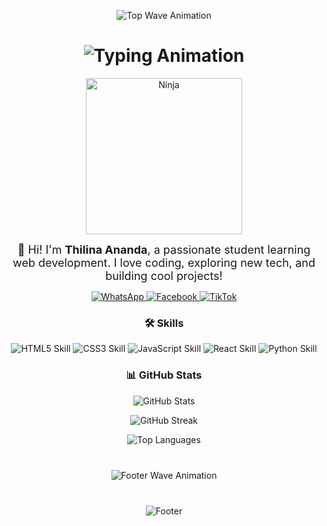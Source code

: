 <!-- Wave Animation on Top -->
<p align="center">
  <img src="https://capsule-render.vercel.app/api?type=waving&color=gradient&height=80" alt="Top Wave Animation" />
</p>

<!-- Heading -->
<h1 align="center">
  <img src="https://readme-typing-svg.herokuapp.com?font=Poppins&size=40&duration=3000&pause=700&color=00F7FF&center=true&vCenter=true&width=700&repeat=true&lines=Hello,+I'm+Thilina+Ananda;Student+%26+Web+Developer;Welcome+to+My+GitHub!" alt="Typing Animation" />
</h1>

<!-- Ninja Image -->
<p align="center">
  <img src="https://i.pinimg.com/originals/7c/cc/5a/7ccc5a0ccfb6ce361cc26d797e192dd7.png" alt="Ninja" width="250" />
</p>

<!-- About Me -->
<p align="center" style="font-size:18px; max-width:700px; margin:auto;">
  👋 Hi! I'm <b>Thilina Ananda</b>, a passionate student learning web development. I love coding, exploring new tech, and building cool projects!
</p>

<!-- Social Links -->
<p align="center">
  <a href="https://wa.me/947xxxxxxxx" target="_blank" rel="noopener noreferrer">
    <img src="https://img.shields.io/badge/WhatsApp-25D366?style=for-the-badge&logo=whatsapp&logoColor=white" alt="WhatsApp" />
  </a>
  <a href="https://facebook.com/yourusername" target="_blank" rel="noopener noreferrer">
    <img src="https://img.shields.io/badge/Facebook-1877F2?style=for-the-badge&logo=facebook&logoColor=white" alt="Facebook" />
  </a>
  <a href="https://www.tiktok.com/@yourusername" target="_blank" rel="noopener noreferrer">
    <img src="https://img.shields.io/badge/TikTok-000000?style=for-the-badge&logo=tiktok&logoColor=white" alt="TikTok" />
  </a>
</p>

<!-- Skills -->
<h3 align="center">🛠️ Skills</h3>
<p align="center">
  <img src="https://img.shields.io/badge/HTML5-90%25-E34F26?style=for-the-badge&logo=html5&logoColor=white" alt="HTML5 Skill" />
  <img src="https://img.shields.io/badge/CSS3-85%25-1572B6?style=for-the-badge&logo=css3&logoColor=white" alt="CSS3 Skill" />
  <img src="https://img.shields.io/badge/JavaScript-70%25-F7DF1E?style=for-the-badge&logo=javascript&logoColor=black" alt="JavaScript Skill" />
  <img src="https://img.shields.io/badge/React-60%25-61DAFB?style=for-the-badge&logo=react&logoColor=black" alt="React Skill" />
  <img src="https://img.shields.io/badge/Python-50%25-3776AB?style=for-the-badge&logo=python&logoColor=white" alt="Python Skill" />
</p>

<!-- GitHub Stats -->
<h3 align="center">📊 GitHub Stats</h3>
<p align="center">
  <img src="https://github-readme-stats.vercel.app/api?username=1thilina&show_icons=true&theme=tokyonight&count_private=true" alt="GitHub Stats" />
</p>

<p align="center">
  <img src="https://github-readme-streak-stats.herokuapp.com/?user=1thilina&theme=tokyonight" alt="GitHub Streak" />
</p>

<p align="center">
  <img src="https://github-readme-stats.vercel.app/api/top-langs/?username=1thilina&layout=compact&theme=tokyonight" alt="Top Languages" />
</p>

<!-- Wave Animation on Bottom -->
<p align="center" style="margin-top: 40px;">
  <img src="https://capsule-render.vercel.app/api?type=waving&color=gradient&height=80&section=footer" alt="Footer Wave Animation" />
</p>
</p>

<!-- Footer -->
<p align="center" style="margin-top: 40px;">
  <img src="https://capsule-render.vercel.app/api?type=waving&color=gradient&height=80&section=footer" alt="Footer" />
</p>
</p>
</p>
